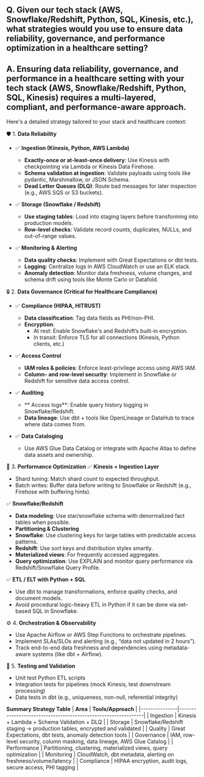 ## Q.  Given our tech stack (AWS, Snowflake/Redshift, Python, SQL, Kinesis, etc.), what strategies would you use to ensure data reliability, governance, and performance optimization in a healthcare setting? 

## A.  Ensuring data reliability, governance, and performance in a healthcare setting with your tech stack (AWS, Snowflake/Redshift, Python, SQL, Kinesis) requires a multi-layered, compliant, and performance-aware approach.

Here's a detailed strategy tailored to your stack and healthcare context:

🛡️ 1. **Data Reliability**
- ✅ **Ingestion (Kinesis, Python, AWS Lambda)**
    - **Exactly-once or at-least-once delivery**: Use Kinesis with checkpointing via Lambda or Kinesis Data Firehose.
    - **Schema validation at ingestion**: Validate payloads using tools like pydantic, Marshmallow, or JSON Schema.
    - **Dead Letter Queues (DLQ)**: Route bad messages for later inspection (e.g., AWS SQS or S3 buckets).
  
- ✅ **Storage (Snowflake / Redshift)**
    - **Use staging tables**: Load into staging layers before transforming into production models.
    - **Row-level checks**: Validate record counts, duplicates, NULLs, and out-of-range values.
  
- ✅ **Monitoring & Alerting**
    - **Data quality checks**: Implement with Great Expectations or dbt tests.
    - **Logging**: Centralize logs in AWS CloudWatch or use an ELK stack.
    - **Anomaly detection**: Monitor data freshness, volume changes, and schema drift using tools like Monte Carlo or Datafold.
  

🔒 2. **Data Governance (Critical for Healthcare Compliance)**
- ✅ **Compliance (HIPAA, HITRUST)**
    - **Data classification**: Tag data fields as PHI/non-PHI.
    - **Encryption**:
        - At rest: Enable Snowflake's and Redshift’s built-in encryption.
        - In transit: Enforce TLS for all connections (Kinesis, Python clients, etc.)
  
- ✅ **Access Control**
    - **IAM roles & policies**: Enforce least-privilege access using AWS IAM.
    - **Column- and row-level security**: Implement in Snowflake or Redshift for sensitive data access control.
  
- ✅ **Auditing**
    - ** Access logs**: Enable query history logging in Snowflake/Redshift.
    - **Data lineage**: Use dbt + tools like OpenLineage or DataHub to trace where data comes from.
  
- ✅ **Data Cataloging**
    - Use AWS Glue Data Catalog or integrate with Apache Atlas to define data assets and ownership.

🚀 3. **Performance Optimization**
✅ **Kinesis + Ingestion Layer**
- Shard tuning: Match shard count to expected throughput.
- Batch writes: Buffer data before writing to Snowflake or Redshift (e.g., Firehose with buffering hints).

✅ **Snowflake/Redshift**
- **Data modeling**: Use star/snowflake schema with denormalized fact tables when possible.
- **Partitioning & Clustering**
- **Snowflake**: Use clustering keys for large tables with predictable access patterns.
- **Redshift**: Use sort keys and distribution styles smartly.
- **Materialized views**: For frequently accessed aggregates.
- **Query optimization**: Use EXPLAIN and monitor query performance via Redshift/Snowflake Query Profile.
        
✅ **ETL / ELT with Python + SQL**
- Use dbt to manage transformations, enforce quality checks, and document models.
- Avoid procedural logic-heavy ETL in Python if it can be done via set-based SQL in Snowflake.

⚙️ 4. **Orchestration & Observability**
- Use Apache Airflow or AWS Step Functions to orchestrate pipelines.
- Implement SLAs/SLOs and alerting (e.g., “data not updated in 2 hours”).
- Track end-to-end data freshness and dependencies using metadata-aware systems (like dbt + Airflow).
        
🧪 5. **Testing and Validation**
- Unit test Python ETL scripts
- Integration tests for pipelines (mock Kinesis, test downstream processing)
- Data tests in dbt (e.g., uniqueness, non-null, referential integrity)

**Summary Strategy Table**
| **Area**      | **Tools/Approach**                                            |
|---------------|---------------------------------------------------------------|
| Ingestion     | Kinesis + Lambda + Schema Validation + DLQ                    |
| Storage       | Snowflake/Redshift staging → production tables, encrypted and validated |
| Quality       | Great Expectations, dbt tests, anomaly detection tools        |
| Governance    | IAM, row-level security, column masking, data lineage, AWS Glue Catalog |
| Performance   | Partitioning, clustering, materialized views, query optimization |
| Monitoring    | CloudWatch, dbt metadata, alerting on freshness/volume/latency |
| Compliance    | HIPAA encryption, audit logs, secure access, PHI tagging      |
